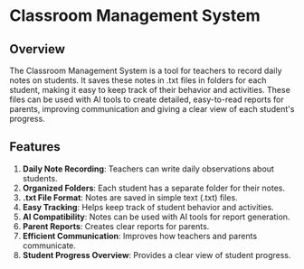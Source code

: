 # Classroom Management System

## Overview
The Classroom Management System is a tool for teachers to record daily notes on students. It saves these notes in .txt files in folders for each student, making it easy to keep track of their behavior and activities. These files can be used with AI tools to create detailed, easy-to-read reports for parents, improving communication and giving a clear view of each student's progress.

## Features
1. **Daily Note Recording**: Teachers can write daily observations about students.
2. **Organized Folders**: Each student has a separate folder for their notes.
3. **.txt File Format**: Notes are saved in simple text (.txt) files.
4. **Easy Tracking**: Helps keep track of student behavior and activities.
5. **AI Compatibility**: Notes can be used with AI tools for report generation.
6. **Parent Reports**: Creates clear reports for parents.
7. **Efficient Communication**: Improves how teachers and parents communicate.
8. **Student Progress Overview**: Provides a clear view of student progress.

